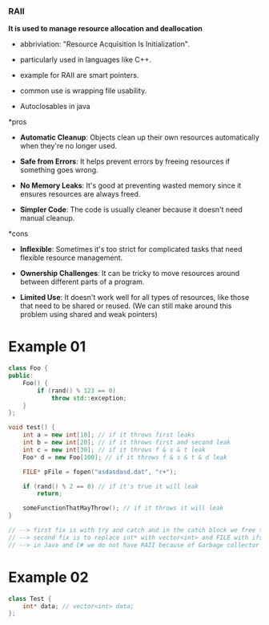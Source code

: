 ### RAII ###

**It is used to manage resource allocation and deallocation**

+ abbriviation: "Resource Acquisition Is Initialization".

+ particularly used in languages like C++.

+ example for RAII are smart pointers.

+ common use is wrapping file usability.

+ Autoclosables in java

*pros

+ **Automatic Cleanup**: Objects clean up their own resources automatically when they're no longer used.

+ **Safe from Errors**: It helps prevent errors by freeing resources if something goes wrong.

+ **No Memory Leaks**: It's good at preventing wasted memory since it ensures resources are always freed.

+ **Simpler Code**: The code is usually cleaner because it doesn't need manual cleanup.

*cons

+ **Inflexible**: Sometimes it's too strict for complicated tasks that need flexible resource management.

+ **Ownership Challenges**: It can be tricky to move resources around between different parts of a program.

+ **Limited Use**: It doesn't work well for all types of resources, like those that need to be shared or reused. (We can still make around this problem using shared and weak pointers)

# Example 01 #

```c++
class Foo {
public:
	Foo() {
		if (rand() % 123 == 0)
			throw std::exception;
	}
};

void test() {
	int a = new int[10]; // if it throws first leaks
	int b = new int[20]; // if it throws first and second leak
	int c = new int[30]; // if it throws f & s & t leak
	Foo* d = new Foo[100]; // if it throws f & s & t & d leak

	FILE* pFile = fopen("asdasdasd.dat", "r+");

	if (rand() % 2 == 0) // if it's true it will leak
		return;

	someFunctionThatMayThrow(); // if it throws it will leak
}

// --> first fix is with try and catch and in the catch block we free the memory and close opened streams
// --> second fix is to replace int* with vector<int> and FILE with ifstream -> this is kinda the idea of RAII
// --> in Java and C# we do not have RAII because of Garbage collector
```

# Example 02 #

```c++
class Test {
	int* data; // vector<int> data;
};
```
